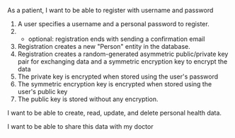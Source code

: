 As a patient, I want to be able to register with username and password 

1. A user specifies a username and a personal password to register.
2. * optional: registration ends with sending a confirmation email
3. Registration creates a new "Person" entity in the database. 
4. Registration creates a random-generated asymmetric public/private key pair for exchanging data and a symmetric encryption key to encrypt the data
5. The private key is encrypted when stored using the user's password
6. The symmetric encryption key is encrypted when stored using the user's public key
7. The public key is stored without any encryption.

I want to be able to create, read, update, and delete personal health data. 


I want to be able to share this data with my doctor